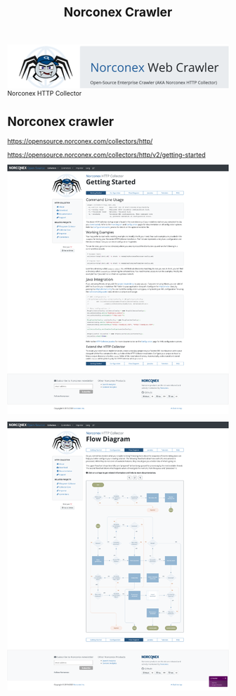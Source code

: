 ﻿---
layout: post
title:  Norconex Crawler 
categories: [Norconex, crawler, oss]
tags: [ Norconex, crawler, oss]
--- 
![](../pics/20230707130914_norcortex.png)
Norconex HTTP Collector 

# Norconex crawler 

<https://opensource.norconex.com/collectors/http/>

<https://opensource.norconex.com/collectors/http/v2/getting-started>

![2020 11 22 Capture042 Opensource.Norconex.Com](../pic/2020-11-22Capture042-opensource.norconex.com.png)

![2020 11 22 Capture045 Opensource.Norconex.Com](../pic/2020-11-22Capture045-opensource.norconex.com.png)

